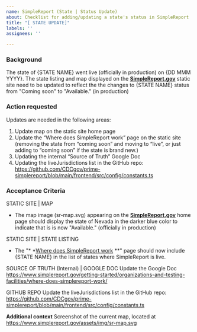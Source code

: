 ```yaml
---
name: SimpleReport (State | Status Update)
about: Checklist for adding/updating a state's status in SimpleReport
title: "[ STATE UPDATE]"
labels: ''
assignees: ''

---
```


### Background

The state of {STATE NAME} went live (officially in production) on {DD MMM YYYY}.
The state listing and map displayed on the **[SimpleReport.gov](https://www.simplereport.gov/)** static site need to be
updated to reflect the the changes to {STATE NAME} status from "Coming soon" to "Available." (in production)

### Action requested

Updates are needed in the following areas:

1. Update map on the static site home page
2. Update the “Where does SimpleReport work” page on the static site (removing the state from “coming soon” and moving
   to “live”, or just adding to “coming soon” if the state is brand new.)
3. Updating the internal “Source of Truth” Google Doc
4. Updating the liveJurisdictions list in the GitHub
   repo: https://github.com/CDCgov/prime-simplereport/blob/main/frontend/src/config/constants.ts

### Acceptance Criteria

STATIC SITE | MAP

- The map image (sr-map.svg) appearing on the **[SimpleReport.gov](https://www.simplereport.gov/)** home page should
  display the state of Nevada in the darker blue color to indicate that is is now "Available." (officially in
  production)

STATIC SITE | STATE LISTING

- The "*
  *[Where does SimpleReport work](https://www.simplereport.gov/getting-started/organizations-and-testing-facilities/where-does-simplereport-work/)
  **" page should now include {STATE NAME} in the list of states where SimpleReport is live.

SOURCE OF TRUTH (Internal) | GOOGLE DOC
Update the Google
Doc https://www.simplereport.gov/getting-started/organizations-and-testing-facilities/where-does-simplereport-work/

GITHUB REPO
Update the liveJurisdictions list in the GitHub
repo: https://github.com/CDCgov/prime-simplereport/blob/main/frontend/src/config/constants.ts

**Additional context**
Screenshot of the current map, located at https://www.simplereport.gov/assets/img/sr-map.svg
